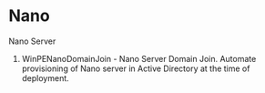 # Nano
Nano Server 

1. WinPENanoDomainJoin - Nano Server Domain Join. Automate provisioning of Nano server in Active Directory at the time of deployment.

